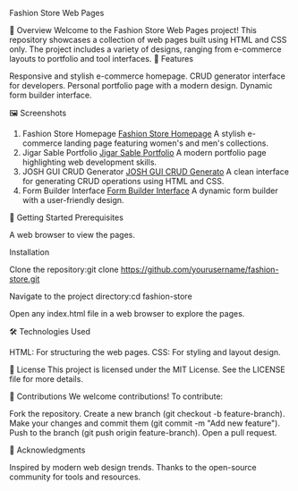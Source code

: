 Fashion Store Web Pages

📖 Overview
Welcome to the Fashion Store Web Pages project! This repository showcases a collection of web pages built using HTML and CSS only. The project includes a variety of designs, ranging from e-commerce layouts to portfolio and tool interfaces.
🌟 Features

Responsive and stylish e-commerce homepage.
CRUD generator interface for developers.
Personal portfolio page with a modern design.
Dynamic form builder interface.


🖼️ Screenshots
1. Fashion Store Homepage [Fashion Store Homepage]()
A stylish e-commerce landing page featuring women's and men's collections.
2. Jigar Sable Portfolio [Jigar Sable Portfolio]()
A modern portfolio page highlighting web development skills.
3. JOSH GUI CRUD Generator [JOSH GUI CRUD Generato]()
A clean interface for generating CRUD operations using HTML and CSS.
4. Form Builder Interface [Form Builder Interface]()
A dynamic form builder with a user-friendly design.

🚀 Getting Started
Prerequisites

A web browser to view the pages.

Installation

Clone the repository:git clone https://github.com/yourusername/fashion-store.git


Navigate to the project directory:cd fashion-store


Open any index.html file in a web browser to explore the pages.


🛠️ Technologies Used

HTML: For structuring the web pages.
CSS: For styling and layout design.


📜 License
This project is licensed under the MIT License. See the LICENSE file for more details.

🤝 Contributions
We welcome contributions! To contribute:

Fork the repository.
Create a new branch (git checkout -b feature-branch).
Make your changes and commit them (git commit -m "Add new feature").
Push to the branch (git push origin feature-branch).
Open a pull request.


🙌 Acknowledgments

Inspired by modern web design trends.
Thanks to the open-source community for tools and resources.





